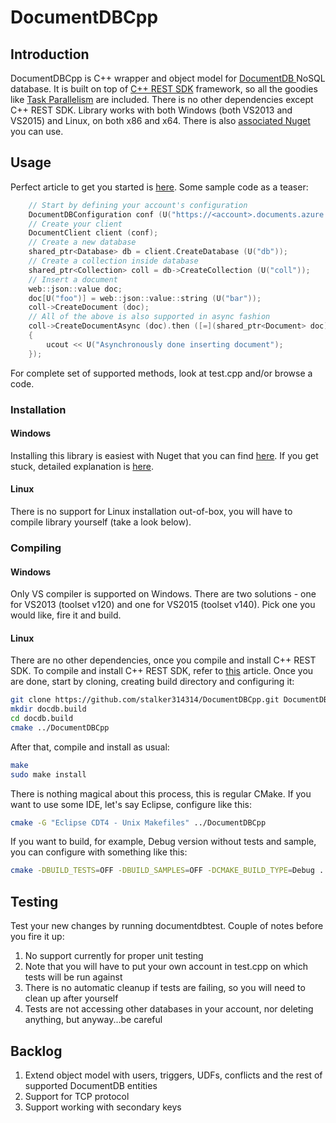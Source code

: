 # DocumentDBCpp

## Introduction
DocumentDBCpp is C++ wrapper and object model for [DocumentDB ](http://azure.microsoft.com/en-us/services/documentdb/) NoSQL database. It is built on top of [C++ REST SDK](https://github.com/Microsoft/cpprestsdk) framework, so all the goodies like [Task Parallelism](https://msdn.microsoft.com/en-us/library/dd492427.aspx) are included. There is no other dependencies except C++ REST SDK. Library works with both Windows (both VS2013 and VS2015) and Linux, on both x86 and x64. There is also [associated Nuget](http://www.nuget.org/packages/DocumentDbCpp/) you can use.

## Usage

Perfect article to get you started is [here](https://azure.microsoft.com/en-us/documentation/articles/documentdb-cpp-get-started/). Some sample code as a teaser:
```cpp
	// Start by defining your account's configuration
	DocumentDBConfiguration conf (U("https://<account>.documents.azure.com"), U("<primary_key>"));
	// Create your client
	DocumentClient client (conf);
	// Create a new database
	shared_ptr<Database> db = client.CreateDatabase (U("db"));
	// Create a collection inside database
	shared_ptr<Collection> coll = db->CreateCollection (U("coll"));
	// Insert a document
	web::json::value doc;
	doc[U("foo")] = web::json::value::string (U("bar"));
	coll->CreateDocument (doc);
	// All of the above is also supported in async fashion
	coll->CreateDocumentAsync (doc).then ([=](shared_ptr<Document> doc)
	{
		ucout << U("Asynchronously done inserting document");
	});
```

For complete set of supported methods, look at test.cpp and/or browse a code.

### Installation

#### Windows

Installing this library is easiest with Nuget that you can find [here](http://www.nuget.org/packages/DocumentDbCpp/). If you get stuck, detailed explanation is [here](https://azure.microsoft.com/en-us/documentation/articles/documentdb-cpp-get-started/).

#### Linux

There is no support for Linux installation out-of-box, you will have to compile library yourself (take a look below).

### Compiling

#### Windows

Only VS compiler is supported on Windows. There are two solutions - one for VS2013 (toolset v120) and one for VS2015 (toolset v140). Pick one you would like, fire it and build.

#### Linux

There are no other dependencies, once you compile and install C++ REST SDK. To compile and install C++ REST SDK, refer to [this](https://github.com/Microsoft/cpprestsdk/wiki/How-to-build-for-Linux) article. Once you are done, start by cloning, creating build directory and configuring it:
```bash
git clone https://github.com/stalker314314/DocumentDBCpp.git DocumentDBCpp
mkdir docdb.build
cd docdb.build
cmake ../DocumentDBCpp
```

After that, compile and install as usual:

```bash
make
sudo make install
```
There is nothing magical about this process, this is regular CMake. If you want to use some IDE, let's say Eclipse, configure like this:
```bash
cmake -G "Eclipse CDT4 - Unix Makefiles" ../DocumentDBCpp
```

If you want to build, for example, Debug version without tests and sample, you can configure with something like this:
```bash
cmake -DBUILD_TESTS=OFF -DBUILD_SAMPLES=OFF -DCMAKE_BUILD_TYPE=Debug ../DocumentDBCpp
```

## Testing

Test your new changes by running documentdbtest. Couple of notes before you fire it up:

1. No support currently for proper unit testing
2. Note that you will have to put your own account in test.cpp on which tests will be run against
3. There is no automatic cleanup if tests are failing, so you will need to clean up after yourself
4. Tests are not accessing other databases in your account, nor deleting anything, but anyway...be careful

## Backlog

1. Extend object model with users, triggers, UDFs, conflicts and the rest of supported DocumentDB entities
2. Support for TCP protocol
3. Support working with secondary keys
